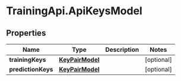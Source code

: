 # TrainingApi.ApiKeysModel

## Properties
Name | Type | Description | Notes
------------ | ------------- | ------------- | -------------
**trainingKeys** | [**KeyPairModel**](KeyPairModel.md) |  | [optional] 
**predictionKeys** | [**KeyPairModel**](KeyPairModel.md) |  | [optional] 


